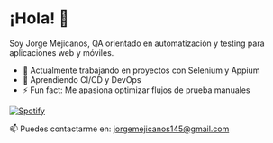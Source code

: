 # ¡Hola! 👋

Soy Jorge Mejicanos, QA orientado en automatización y testing para aplicaciones web y móviles.

- 🔭 Actualmente trabajando en proyectos con Selenium y Appium
- 🌱 Aprendiendo CI/CD y DevOps
- ⚡ Fun fact: Me apasiona optimizar flujos de prueba manuales

[![Spotify](https://spotify-github-profile.vercel.app/api/view?uid=31d3qpwwkf2kp6bilfa5jus7ibka&cover_image=true&theme=default&bar_color=53b14f&bar_color_cover=true)](https://open.spotify.com/user/31d3qpwwkf2kp6bilfa5jus7ibka)

📫 Puedes contactarme en: [jorgemejicanos145@gmail.com](mailto:jorgemejicanos@gmail.com)
